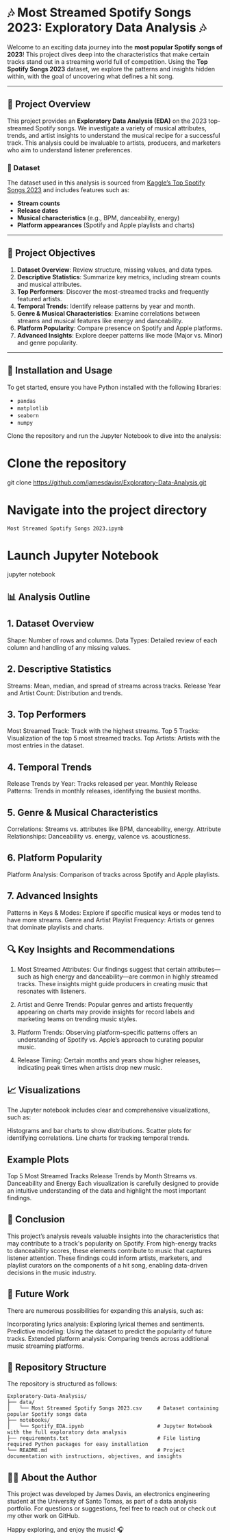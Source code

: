 # 🎶 Most Streamed Spotify Songs 2023: Exploratory Data Analysis 🎶

Welcome to an exciting data journey into the **most popular Spotify songs of 2023**! This project dives deep into the characteristics that make certain tracks stand out in a streaming world full of competition. Using the **Top Spotify Songs 2023** dataset, we explore the patterns and insights hidden within, with the goal of uncovering what defines a hit song.

---

## 🌟 Project Overview

This project provides an **Exploratory Data Analysis (EDA)** on the 2023 top-streamed Spotify songs. We investigate a variety of musical attributes, trends, and artist insights to understand the musical recipe for a successful track. This analysis could be invaluable to artists, producers, and marketers who aim to understand listener preferences.

### 🔗 Dataset

The dataset used in this analysis is sourced from [Kaggle’s Top Spotify Songs 2023](https://www.kaggle.com/datasets/nelgiriyewithana/top-spotify-songs-2023) and includes features such as:
- **Stream counts**
- **Release dates**
- **Musical characteristics** (e.g., BPM, danceability, energy)
- **Platform appearances** (Spotify and Apple playlists and charts)

---

## 📌 Project Objectives

1. **Dataset Overview**: Review structure, missing values, and data types.
2. **Descriptive Statistics**: Summarize key metrics, including stream counts and musical attributes.
3. **Top Performers**: Discover the most-streamed tracks and frequently featured artists.
4. **Temporal Trends**: Identify release patterns by year and month.
5. **Genre & Musical Characteristics**: Examine correlations between streams and musical features like energy and danceability.
6. **Platform Popularity**: Compare presence on Spotify and Apple platforms.
7. **Advanced Insights**: Explore deeper patterns like mode (Major vs. Minor) and genre popularity.

---

## 🚀 Installation and Usage

To get started, ensure you have Python installed with the following libraries:

- `pandas`
- `matplotlib`
- `seaborn`
- `numpy`

Clone the repository and run the Jupyter Notebook to dive into the analysis:
# Clone the repository
git clone https://github.com/jamesdavisr/Exploratory-Data-Analysis.git

# Navigate into the project directory
``` Most Streamed Spotify Songs 2023.ipynb  ```

# Launch Jupyter Notebook
jupyter notebook

## 📊 Analysis Outline

## 1. Dataset Overview
Shape: Number of rows and columns.
Data Types: Detailed review of each column and handling of any missing values.

## 2. Descriptive Statistics
Streams: Mean, median, and spread of streams across tracks.
Release Year and Artist Count: Distribution and trends.

## 3. Top Performers
Most Streamed Track: Track with the highest streams.
Top 5 Tracks: Visualization of the top 5 most streamed tracks.
Top Artists: Artists with the most entries in the dataset.

## 4. Temporal Trends
Release Trends by Year: Tracks released per year.
Monthly Release Patterns: Trends in monthly releases, identifying the busiest months.

## 5. Genre & Musical Characteristics
Correlations: Streams vs. attributes like BPM, danceability, energy.
Attribute Relationships: Danceability vs. energy, valence vs. acousticness.

## 6. Platform Popularity
Platform Analysis: Comparison of tracks across Spotify and Apple playlists.

## 7. Advanced Insights
Patterns in Keys & Modes: Explore if specific musical keys or modes tend to have more streams.
Genre and Artist Playlist Frequency: Artists or genres that dominate playlists and charts.

## 🔍 Key Insights and Recommendations
1. Most Streamed Attributes: Our findings suggest that certain attributes—such as high energy and danceability—are common in highly streamed tracks. These insights might guide producers in creating music that resonates with listeners.

2. Artist and Genre Trends: Popular genres and artists frequently appearing on charts may provide insights for record labels and marketing teams on trending music styles.

3. Platform Trends: Observing platform-specific patterns offers an understanding of Spotify vs. Apple’s approach to curating popular music.

4. Release Timing: Certain months and years show higher releases, indicating peak times when artists drop new music.

## 📈 Visualizations

The Jupyter notebook includes clear and comprehensive visualizations, such as:

Histograms and bar charts to show distributions.
Scatter plots for identifying correlations.
Line charts for tracking temporal trends.

## Example Plots
Top 5 Most Streamed Tracks
Release Trends by Month
Streams vs. Danceability and Energy
Each visualization is carefully designed to provide an intuitive understanding of the data and highlight the most important findings.

## 📝 Conclusion
This project’s analysis reveals valuable insights into the characteristics that may contribute to a track's popularity on Spotify. From high-energy tracks to danceability scores, these elements contribute to music that captures listener attention. These findings could inform artists, marketers, and playlist curators on the components of a hit song, enabling data-driven decisions in the music industry.

## 🔮 Future Work
There are numerous possibilities for expanding this analysis, such as:

Incorporating lyrics analysis: Exploring lyrical themes and sentiments.
Predictive modeling: Using the dataset to predict the popularity of future tracks.
Extended platform analysis: Comparing trends across additional music streaming platforms.

## 📂 Repository Structure

The repository is structured as follows:

```plaintext
Exploratory-Data-Analysis/
├── data/
│   └── Most Streamed Spotify Songs 2023.csv     # Dataset containing popular Spotify songs data
├── notebooks/
│   └── Spotify_EDA.ipynb                        # Jupyter Notebook with the full exploratory data analysis
├── requirements.txt                             # File listing required Python packages for easy installation
└── README.md                                    # Project documentation with instructions, objectives, and insights
```

## 👨‍💻 About the Author
This project was developed by James Davis, an electronics engineering student at the University of Santo Tomas, as part of a data analysis portfolio. For questions or suggestions, feel free to reach out or check out my other work on GitHub.

Happy exploring, and enjoy the music! 🎧


